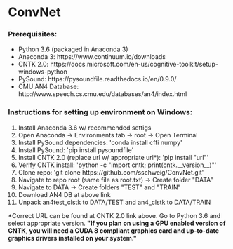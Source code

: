 <h1>ConvNet</h1>

<h3>Prerequisites:</h3>
<ul>
  <li>Python 3.6 (packaged in Anaconda 3)</li>
  <li>Anaconda 3: https://www.continuum.io/downloads</li>
  <li>CNTK 2.0: https://docs.microsoft.com/en-us/cognitive-toolkit/setup-windows-python</li>
  <li>PySound: https://pysoundfile.readthedocs.io/en/0.9.0/</li>
  <li>CMU AN4 Database: http://www.speech.cs.cmu.edu/databases/an4/index.html</li>
</ul>

<h3>Instructions for setting up environment on Windows:</h3>
<ol>
  <li>Install Anaconda 3.6 w/ recommended settigs</li>
  <li>Open Anaconda -> Environments tab -> root -> Open Terminal</li>
  <li>Install PySound dependencies: 'conda install cffi numpy'</li>
  <li>Install PySound: 'pip install pysoundfile'</li>
  <li>Install CNTK 2.0 (replace url w/ appropriate url*): 'pip install "url"'</li>
  <li>Verify CNTK install: 'python -c "import cntk; print(cntk.__version__)"'</li>
  <li>Clone repo: 'git clone https://github.com/sschweig/ConvNet.git'</li>
  <li>Navigate to repo root (same file as root.txt) -> Create folder "DATA"</li>
  <li>Navigate to DATA -> Create folders "TEST" and "TRAIN"</li>
  <li>Download AN4 DB at above link</li>
  <li>Unpack an4test_clstk to DATA/TEST and an4_clstk to DATA/TRAIN</li>
</ol>

<p>*Correct URL can be found at CNTK 2.0 link above. Go to Python 3.6 and select appropriate version. <b>"If you plan on using a GPU enabled version of CNTK, you will need a CUDA 8 compliant graphics card and up-to-date graphics drivers installed on your system."</b></p>
